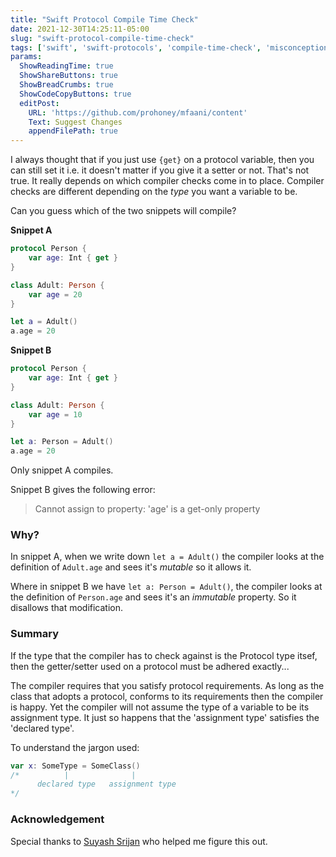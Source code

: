 ```yaml
---
title: "Swift Protocol Compile Time Check"
date: 2021-12-30T14:25:11-05:00
slug: "swift-protocol-compile-time-check"
tags: ['swift', 'swift-protocols', 'compile-time-check', 'misconception']
params:
  ShowReadingTime: true
  ShowShareButtons: true
  ShowBreadCrumbs: true
  ShowCodeCopyButtons: true
  editPost:
    URL: 'https://github.com/prohoney/mfaani/content'
    Text: Suggest Changes
    appendFilePath: true
---
```


I always thought that if you just use `{get}` on a protocol variable, then you can still set it i.e. it doesn't matter if you give it a setter or not. That's not true. It really depends on which compiler checks come in to place. Compiler checks are different depending on the _type_ you want a variable to be. 

Can you guess which of the two snippets will compile? 

**Snippet A**

```swift
protocol Person {
    var age: Int { get }
}

class Adult: Person { 
    var age = 20
}

let a = Adult()
a.age = 20
```

**Snippet B**

```swift
protocol Person {
    var age: Int { get }
}

class Adult: Person { 
    var age = 10
}

let a: Person = Adult()
a.age = 20
```

Only snippet A compiles. 

Snippet B gives the following error: 

> Cannot assign to property: 'age' is a get-only property


### Why?

In snippet A, when we write down `let a = Adult()` the compiler looks at the definition of `Adult.age` and sees it's _mutable_ so it allows it. 

 Where in snippet B we have `let a: Person = Adult()`, the compiler looks at the definition of `Person.age` and sees it's an _immutable_ property. So it disallows that modification. 

### Summary

If the type that the compiler has to check against is the Protocol type itsef, then the getter/setter used on a protocol must be adhered exactly...

The compiler requires that you satisfy protocol requirements. As long as the class that adopts a protocol, conforms to its requirements then the compiler is happy. Yet the compiler will not assume the type of a variable to be its assignment type. It just so happens that the 'assignment type' satisfies the 'declared type'. 

To understand the jargon used: 

```swift
var x: SomeType = SomeClass()
/*          |              | 
      declared type   assignment type
*/
```

### Acknowledgement

Special thanks to [Suyash Srijan](https://twitter.com/suyashsrijan) who helped me figure this out.